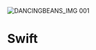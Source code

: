 ![DANCINGBEANS_IMG 001](https://user-images.githubusercontent.com/81538994/147828641-d3fdf829-2c57-4fc2-b880-aa43ca946dfb.jpeg)
# Swift
